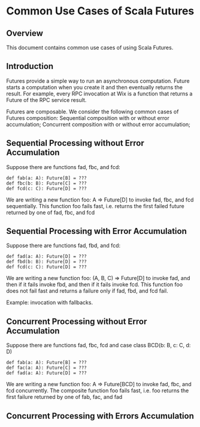 # Common Use Cases of Scala Futures

## Overview

This document contains common use cases of using Scala Futures. 

## Introduction

Futures provide a simple way to run an asynchronous computation. Future starts a computation when you create it and then eventually returns the result. For example, every RPC invocation at Wix is a function that returns a Future of the RPC service result.

Futures are composable. We consider the following common cases of Futures composition:
Sequential composition with or without error accumulation;
Concurrent composition with or without error accumulation;

## Sequential Processing without Error Accumulation
Suppose there are functions fad, fbc, and fcd:
```
def fab(a: A): Future[B] = ???
def fbc(b: B): Future[C] = ???
def fcd(c: C): Future[D] = ???
```

We are writing a new function foo: A => Future[D] to invoke fad, fbc, and fcd sequentially. This function foo fails fast, i.e. returns the first failed future returned by one of fad, fbc, and fcd

## Sequential Processing with Error Accumulation

Suppose there are functions fad, fbd, and fcd:
```
def fad(a: A): Future[D] = ???
def fbd(b: B): Future[D] = ???
def fcd(c: C): Future[D] = ???
```

We are writing a new function foo: (A, B, C) => Future[D] to invoke fad, and then if it fails invoke fbd, and then if it fails invoke fcd. This function foo does not fail fast and returns a failure only if fad, fbd, and fcd fail.

Example: invocation with fallbacks. 

## Concurrent Processing without Error Accumulation

Suppose there are functions fad, fbc, fcd and case class BCD(b: B, c: C, d: D)
```
def fab(a: A): Future[B] = ???
def fac(a: A): Future[C] = ???
def fad(a: A): Future[D] = ???
```

We are writing a new function foo: A => Future[BCD] to invoke fad, fbc, and fcd concurrently. The composite function foo fails fast, i.e. foo returns the first failure returned by one of fab, fac, and fad 

## Concurrent Processing with Errors Accumulation


